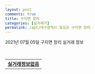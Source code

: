 ```yaml
---
layout: post
comments: true
title: 구지면 창리
categories: [실거래가]
permalink: /apt/대구광역시 달성군 구지면 창리
---
```


2021년 07월 05일 구지면 창리 실거래 정보

<script type="text/javascript">
  google.charts.load('current', {'packages':['corechart']});
  google.charts.setOnLoadCallback(drawChart);

  function drawChart() {
    var data = google.visualization.arrayToDataTable([['거래일', '매매', '전월세', '전매'], ['20-07', 0, 0, 6], ['20-08', 0, 0, 17], ['20-09', 0, 0, 13], ['20-10', 0, 8, 52], ['20-11', 0, 28, 54], ['20-12', 0, 36, 106], ['21-01', 1, 28, 121], ['21-02', 3, 22, 87], ['21-03', 2, 26, 77], ['21-04', 4, 17, 73], ['21-05', 1, 4, 97], ['21-06', 1, 1, 35]]);

    var options = {
      title: '최근 유형별 거래량 추이',
      legend: { position: 'bottom' }
    };

    var chart = new google.visualization.LineChart(document.getElementById('columnchart_material'));
    chart.draw(data, (options));
  }
</script>

<div id="columnchart_material" style="width: 95%; margin-left: -35px; display: block"></div>
<br>
<table>
  <tr>
    <td colspan="4" style="font-weight: bold;"><a href="https://search.naver.com/search.naver?query=구지면 창리 실거래정보없음">실거래정보없음</a></td>
  </tr>
    
</table>
    